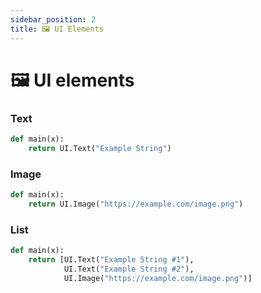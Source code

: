 ```yaml
---
sidebar_position: 2
title: 🖼️ UI Elements
---
```


# 🖼️ UI elements

### Text
```py
def main(x):
    return UI.Text("Example String")
```

### Image
```py
def main(x):
    return UI.Image("https://example.com/image.png")
```

### List
```py
def main(x):
    return [UI.Text("Example String #1"),
            UI.Text("Example String #2"),
            UI.Image("https://example.com/image.png")]
```
